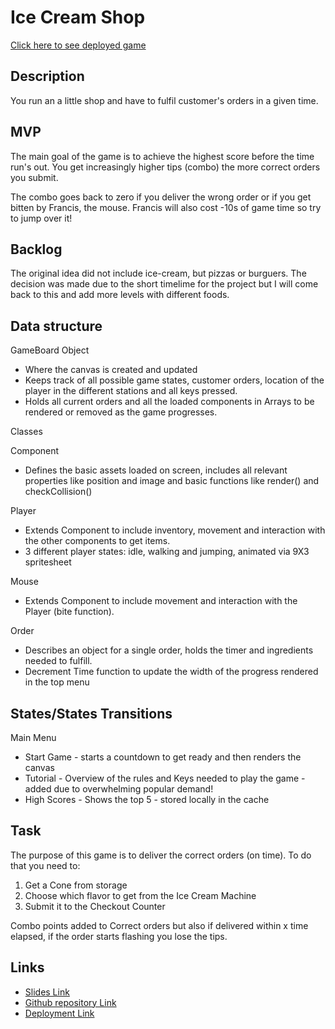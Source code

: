 # Ice Cream Shop

[Click here to see deployed game](https://gferreira7.github.io/overcooked/)

## Description
You run an a little shop and have to fulfil customer's orders in a given time.


## MVP
The main goal of the game is to achieve the highest score before the time run's out.
You get increasingly higher tips (combo) the more correct orders you submit.

The combo goes back to zero if you deliver the wrong order or if you get bitten by Francis, the mouse. Francis will also cost -10s of game time so try to jump over it! 

## Backlog
The original idea did not include ice-cream, but pizzas or burguers. The decision was made due to the short timelime for the project but I will come back to this and add more levels with different foods.


## Data structure

GameBoard Object
 - Where the canvas is created and updated
 - Keeps track of all possible game states, customer orders, location of the player in the different stations and all keys pressed.
 - Holds all current orders and all the loaded components in Arrays to be rendered or removed as the game progresses.


Classes

Component
- Defines the basic assets loaded on screen, includes all relevant properties like position and image and basic functions like render() and checkCollision()

Player 
- Extends Component to include inventory, movement and interaction with the other components to get items. 
- 3 different player states: idle, walking and jumping, animated via 9X3 spritesheet

Mouse
- Extends Component to include movement and interaction with the Player (bite function).

Order
- Describes an object for a single order, holds the timer and ingredients needed to fulfill.
- Decrement Time function to update the width of the progress rendered in the top menu


## States/States Transitions
Main Menu
- Start Game - starts a countdown to get ready and then renders the canvas
- Tutorial - Overview of the rules and Keys needed to play the game - added due to overwhelming popular demand! 
- High Scores - Shows the top 5 - stored locally in the cache

## Task

The purpose of this game is to deliver the correct orders (on time). To do that you need to:
1. Get a Cone from storage 
2. Choose which flavor to get from the Ice Cream Machine
3. Submit it to the Checkout Counter

Combo points added to Correct orders but also if delivered within x time elapsed, if the order starts flashing you lose the tips.

## Links

<!-- - [Trello Link](https://trello.com) -->
- [Slides Link](http://slides.com)
- [Github repository Link](https://github.com/gferreira7/overcooked.git)
- [Deployment Link](https://gferreira7.github.io/overcooked/)